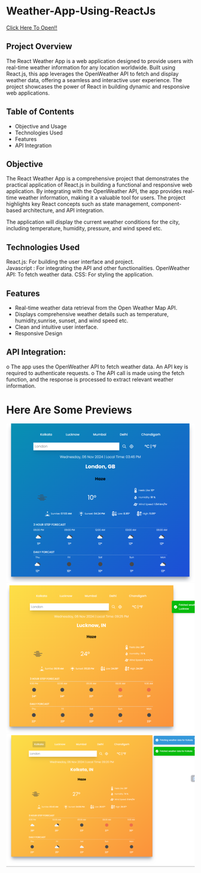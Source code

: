 ﻿# Weather-App-Using-ReactJs

[Click Here To Open!!](https://ananya-srivastava18.github.io/Weather-App-Using-ReactJs/)

## Project Overview

The React Weather App is a web application designed to provide users with real-time weather information for any location worldwide. Built using React.js, this app leverages the OpenWeather API to fetch and display weather data, offering a seamless and interactive user experience. The project showcases the power of React in building dynamic and responsive web applications.

## Table of Contents

- Objective and Usage
- Technologies Used
- Features
- API Integration

## Objective

The React Weather App is a comprehensive project that demonstrates the practical application of
React.js in building a functional and responsive web application. By integrating with the OpenWeather API, the app provides real-time weather information, making it a valuable tool for users. The project highlights key React concepts such as state management, component-based architecture, and API integration.

The application will display the current weather conditions for the city, including temperature, humidity, pressure, and wind speed etc.

## Technologies Used

React.js: For building the user interface and project.  
 Javascript : For integrating the API and other functionalities.
OpenWeather API: To fetch weather data.
CSS: For styling the application.

## Features

- Real-time weather data retrieval from the Open Weather Map API.
- Displays comprehensive weather details such as temperature, humidity,sunrise, sunset, and wind speed etc.
- Clean and intuitive user interface.
- Responsive Design

## API Integration:

o The app uses the OpenWeather API to fetch weather data. An API key is required to authenticate requests.
o The API call is made using the fetch function, and the response is processed to extract relevant weather information.

# Here Are Some Previews

![](Preview/preview1.png)
![](Preview/preview2.png)
![](Preview/preview3.png)
